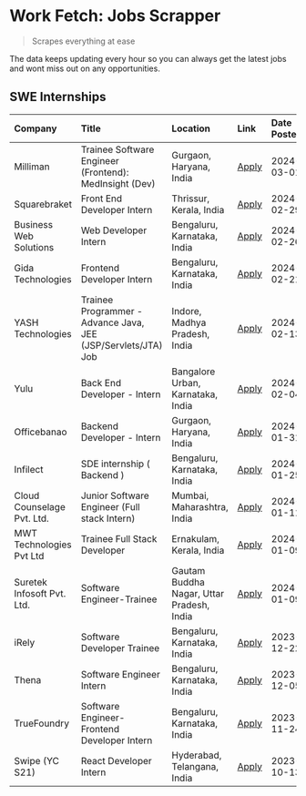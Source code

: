 # Work Fetch: Jobs Scrapper
> Scrapes everything at ease

The data keeps updating every hour so you can always get the latest jobs and wont miss out on any opportunities.

## SWE Internships
<!--START_SECTION:workfetch-->
| Company                    | Title                                                         | Location                                  | Link                                                                                                                                                                                                                                                                          | Date Posted   |
|:---------------------------|:--------------------------------------------------------------|:------------------------------------------|:------------------------------------------------------------------------------------------------------------------------------------------------------------------------------------------------------------------------------------------------------------------------------|:--------------|
| Milliman                   | Trainee Software Engineer (Frontend): MedInsight (Dev)        | Gurgaon, Haryana, India                   | [Apply](https://in.linkedin.com/jobs/view/trainee-software-engineer-frontend-medinsight-dev-at-milliman-3792874280?refId=9D0NLfDlLKwvgjPSHhcdaA%3D%3D&trackingId=YeE0GX1FEpf5ZzGH0U90QA%3D%3D&position=6&pageNum=0&trk=public_jobs_jserp-result_search-card)                  | 2024-03-01    |
| Squarebraket               | Front End Developer Intern                                    | Thrissur, Kerala, India                   | [Apply](https://in.linkedin.com/jobs/view/front-end-developer-intern-at-squarebraket-3838541191?refId=9D0NLfDlLKwvgjPSHhcdaA%3D%3D&trackingId=Xb7JsGFPQNst206XddE79Q%3D%3D&position=16&pageNum=0&trk=public_jobs_jserp-result_search-card)                                    | 2024-02-29    |
| Business Web Solutions     | Web Developer Intern                                          | Bengaluru, Karnataka, India               | [Apply](https://in.linkedin.com/jobs/view/web-developer-intern-at-business-web-solutions-3839906144?refId=9D0NLfDlLKwvgjPSHhcdaA%3D%3D&trackingId=FHYl4e8iPcD53w5%2FNjTlOA%3D%3D&position=18&pageNum=0&trk=public_jobs_jserp-result_search-card)                              | 2024-02-26    |
| Gida Technologies          | Frontend Developer Intern                                     | Bengaluru, Karnataka, India               | [Apply](https://in.linkedin.com/jobs/view/frontend-developer-intern-at-gida-technologies-3836040945?refId=9D0NLfDlLKwvgjPSHhcdaA%3D%3D&trackingId=GM2VZ4fnJ1hGqp%2FFKWgRjw%3D%3D&position=17&pageNum=0&trk=public_jobs_jserp-result_search-card)                              | 2024-02-21    |
| YASH Technologies          | Trainee Programmer - Advance Java, JEE (JSP/Servlets/JTA) Job | Indore, Madhya Pradesh, India             | [Apply](https://in.linkedin.com/jobs/view/trainee-programmer-advance-java-jee-jsp-servlets-jta-job-at-yash-technologies-3811759183?refId=9D0NLfDlLKwvgjPSHhcdaA%3D%3D&trackingId=1C37It1OipLQ6INhP9MaDg%3D%3D&position=14&pageNum=0&trk=public_jobs_jserp-result_search-card) | 2024-02-13    |
| Yulu                       | Back End Developer - Intern                                   | Bangalore Urban, Karnataka, India         | [Apply](https://in.linkedin.com/jobs/view/back-end-developer-intern-at-yulu-3821682220?refId=9D0NLfDlLKwvgjPSHhcdaA%3D%3D&trackingId=%2F10zTcMQWmD958BzF%2FKEHg%3D%3D&position=7&pageNum=0&trk=public_jobs_jserp-result_search-card)                                          | 2024-02-04    |
| Officebanao                | Backend Developer - Intern                                    | Gurgaon, Haryana, India                   | [Apply](https://in.linkedin.com/jobs/view/backend-developer-intern-at-officebanao-3814263731?refId=9D0NLfDlLKwvgjPSHhcdaA%3D%3D&trackingId=Y7Tw2E6grD6s8tkMl3c0nA%3D%3D&position=23&pageNum=0&trk=public_jobs_jserp-result_search-card)                                       | 2024-01-31    |
| Infilect                   | SDE internship ( Backend )                                    | Bengaluru, Karnataka, India               | [Apply](https://in.linkedin.com/jobs/view/sde-internship-backend-at-infilect-3815120558?refId=9D0NLfDlLKwvgjPSHhcdaA%3D%3D&trackingId=n66g1EZK419a4Epj2XJg%2BQ%3D%3D&position=24&pageNum=0&trk=public_jobs_jserp-result_search-card)                                          | 2024-01-25    |
| Cloud Counselage Pvt. Ltd. | Junior Software Engineer (Full stack Intern)                  | Mumbai, Maharashtra, India                | [Apply](https://in.linkedin.com/jobs/view/junior-software-engineer-full-stack-intern-at-cloud-counselage-pvt-ltd-3803132814?refId=9D0NLfDlLKwvgjPSHhcdaA%3D%3D&trackingId=GfsDxREjtgX9t%2FaZj%2FK%2FRw%3D%3D&position=25&pageNum=0&trk=public_jobs_jserp-result_search-card)  | 2024-01-11    |
| MWT Technologies Pvt Ltd   | Trainee Full Stack Developer                                  | Ernakulam, Kerala, India                  | [Apply](https://in.linkedin.com/jobs/view/trainee-full-stack-developer-at-mwt-technologies-pvt-ltd-3800921715?refId=9D0NLfDlLKwvgjPSHhcdaA%3D%3D&trackingId=mgorlja6aBFqEGVt%2FBpfdQ%3D%3D&position=4&pageNum=0&trk=public_jobs_jserp-result_search-card)                     | 2024-01-09    |
| Suretek Infosoft Pvt. Ltd. | Software Engineer-Trainee                                     | Gautam Buddha Nagar, Uttar Pradesh, India | [Apply](https://in.linkedin.com/jobs/view/software-engineer-trainee-at-suretek-infosoft-pvt-ltd-3800934643?refId=9D0NLfDlLKwvgjPSHhcdaA%3D%3D&trackingId=gDBqCczZiO2UrzNij1pOTA%3D%3D&position=19&pageNum=0&trk=public_jobs_jserp-result_search-card)                         | 2024-01-09    |
| iRely                      | Software Developer Trainee                                    | Bengaluru, Karnataka, India               | [Apply](https://in.linkedin.com/jobs/view/software-developer-trainee-at-irely-3801577534?refId=9D0NLfDlLKwvgjPSHhcdaA%3D%3D&trackingId=YkeOqED4BYX5MYc2oeC9TA%3D%3D&position=10&pageNum=0&trk=public_jobs_jserp-result_search-card)                                           | 2023-12-22    |
| Thena                      | Software Engineer Intern                                      | Bengaluru, Karnataka, India               | [Apply](https://in.linkedin.com/jobs/view/software-engineer-intern-at-thena-3778731751?refId=9D0NLfDlLKwvgjPSHhcdaA%3D%3D&trackingId=Zp6j4yQ6GC3hRe88esSUvw%3D%3D&position=12&pageNum=0&trk=public_jobs_jserp-result_search-card)                                             | 2023-12-05    |
| TrueFoundry                | Software Engineer- Frontend Developer Intern                  | Bengaluru, Karnataka, India               | [Apply](https://in.linkedin.com/jobs/view/software-engineer-frontend-developer-intern-at-truefoundry-3790095058?refId=9D0NLfDlLKwvgjPSHhcdaA%3D%3D&trackingId=tNRGBYnkBlgqoLtmsThHOA%3D%3D&position=11&pageNum=0&trk=public_jobs_jserp-result_search-card)                    | 2023-11-24    |
| Swipe (YC S21)             | React Developer Intern                                        | Hyderabad, Telangana, India               | [Apply](https://in.linkedin.com/jobs/view/react-developer-intern-at-swipe-yc-s21-3737600089?refId=9D0NLfDlLKwvgjPSHhcdaA%3D%3D&trackingId=8e78DxTkH8ZkEd8Wb%2F9t2A%3D%3D&position=13&pageNum=0&trk=public_jobs_jserp-result_search-card)                                      | 2023-10-13    |
<!--END_SECTION:workfetch-->
